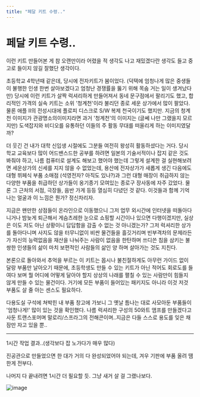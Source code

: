```yaml
---
title: "페달 키트 수령.."
---
```

# 페달 키트 수령..


이런 키트 만들어본 게 참 오랜만이라 어렸을 적 생각도 나고 재밌겠다란 생각도 들고 중고로 들이지 않길 잘했단 생각이다.




초등학교 4학년때 같은데, 당시에 전자키트가 붐이었다. (덕택에 엄청나게 많은 중생들이 불행한 인생 한번 살아보겠다고 엄청난 경쟁률을 뚫기 위해 목숨 거는 일이 생겨났다만) 당시에 이런 키트가 살짝 럭셔리하게 만들어져서 동네 문구점에서 팔리기도 했고, 합리적인 가격의 실속 키트는 소위 '청계천'이라 불리던 종로 세운 상가에서 많이 팔았다. 물론 애플 II의 전성시대에 플로피 디스크로 S/W 복제 천국이기도 했지만. 지금의 청계천 이미지가 관광명소의이미지라면 과거 '청계천'의 이미지는 (글쎄 나만 그랬을지 모르지만) 도색잡지와 비디오를 유통하던 이들의 주 활동 무대를 떠올리게 하는 이미지였달까?




더 웃긴 건 내가 대학 신입생 시절에도 그분들 여전히 왕성히 활동하셨다는 거다. 당시 학교 교육보다 많이 어드밴스드한 공부를 하려면 일본의 기술서적이나 잡지 같은 것도 봐줘야 하고, 나름 컴퓨터로 설계도 해보고 했어야 했는데 그렇게 설계한 걸 실현해보려면 세운상가의 신세를 지지 않을 수 없었는데, 용산에 전자상가가 새롭게 생긴 다음에도 대형 뷔페식 부품 소매점 (석영전자? 아직도 있나?)과 그런 대형 매장이 취급하지 않는 다양한 부품을 취급하던 상가들이 옹기종기 모여있는 종로구 장사동에 자주 갔었다. 물론 그 근처의 서점, 극장들, 음반 가게 등등 열심히 다녔던 것 같다. 이것들과 함께 기억나는 얼굴과 이 느낌은 뭔가? 정신차리자.




지금은 왠만한 상점들이 온라인으로 이동했으니 그저 업무 외시간에 인터넷을 떠돌아다니거나 밤늦게 퇴근해서 게슴츠레한 눈으로 쇼핑할 시간이나 있으면 다행이겠지만, 실상은 이도 저도 아닌 상황이니 답답함을 감출 수 없는 것 아니겠는가? 그저 럭셔리한 상가를 돌아다니며 사지도 않을 터무니없이 비싼 물건들을 흘깃거리며 빈부격차의 문제라든가 자신의 능력없음을 재산을 나눠주는 사람이 없음을 한탄하며 쓰디쓴 침을 삼키는 불쌍한 인생들의 삶이 마치 보편적인 사람들의 삶인 양 하며 살아가는 것도 지친다.




본론으로 돌아와서 추억을 부르는 이 키트는 몹시나 불친절하게도 아무런 가이드 없이 달랑 부품만 날아오기 때문에, 초등학생도 만들 수 있는 키트가 아닌 적어도 회로도를 들여다 보며 뭘 어디에 어떻게 달아야 할지 상상의 나래를 펼칠 수 있는 사람만이 힘들지 않게 만들 수 있는 물건이다. 거기에 모든 부품이 들어있는 패키지도 아니라 이것 저것 부품도 살 줄 아는 센스도 필요하다. 




다용도실 구석에 쳐박힌 내 부품 창고에 가보니 그 옛날 틈나는 대로 사모아둔 부품들이 '엄청나게!' 많이 있는 것을 확인했다. 나름 럭셔리한 구성의 50와트 앰프를 만들겠다고 사둔 트랜스포머며 말로리/스프라그의 전해콘이며..지금은 다들 스스로 용도를 잊은 채 잠만 자고 있을 뿐..




----

1시간 작업 결과..(생각보다 잡 노가다가 매우 많다)




진공관으로 만들었으면 한 대가 거의 다 완성되었어야 되는데, 겨우 기판에 부품 올려 땜한게 전부다.

나머지 다 끝내려면 1시간 더 필요할 듯. 그냥 새거 살 걸 그랬나보다.






![image](16426e01375ec9f57cfac723d6e7752a.jpg)








